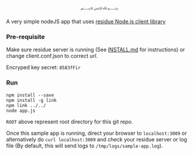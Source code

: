 <p align="center">
  ﷽
</p>

A very simple nodeJS app that uses [residue Node.js client library](https://www.npmjs.com/package/residue)

### Pre-requisite
Make sure residue server is running (See [INSTALL.md](https://github.com/muflihun/residue/tree/master/docs/INSTALL.md) for instructions) or change client.conf.json to correct _url_.

Encryped key secret: `8583fFir`

### Run
```
npm install --save
npm install -g link
npm link ../../
node app.js
```

`ROOT` above represent root directory for this git repo.

Once this sample app is running, direct your browser to `localhost:3009` or alternatively do `curl localhost:3009` and check your residue server or log file (By default, this will send logs to `/tmp/logs/sample-app.log`).
